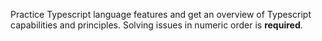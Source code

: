 Practice Typescript language features and get an overview of Typescript capabilities and principles. Solving issues in numeric order is **required**.